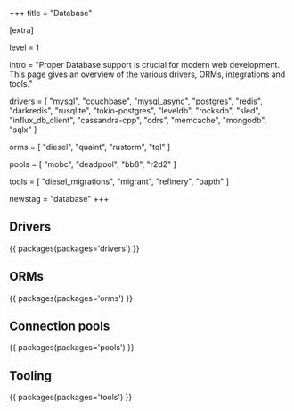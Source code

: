 +++
title = "Database"

[extra]

level = 1

intro = "Proper Database support is crucial for modern web development. This page gives an overview of the various drivers, ORMs, integrations and tools."

drivers = [
  "mysql",
  "couchbase",
  "mysql_async",
  "postgres",
  "redis",
  "darkredis",
  "rusqlite",
  "tokio-postgres",
  "leveldb",
  "rocksdb",
  "sled",
  "influx_db_client",
  "cassandra-cpp",
  "cdrs",
  "memcache",
  "mongodb",
  "sqlx"
]

orms = [
  "diesel",
  "quaint",
  "rustorm",
  "tql"
]

pools = [
    "mobc",
    "deadpool",
    "bb8",
    "r2d2"
]

tools = [
  "diesel_migrations",
  "migrant",
  "refinery",
  "oapth"
]

newstag = "database"
+++

<h2 id="drivers">Drivers</h2>

{{ packages(packages='drivers') }}

<h2 id="orms">ORMs</h2>

{{ packages(packages='orms') }}

<h2 id="pools">Connection pools</h2>

{{ packages(packages='pools') }}

<h2 id="tooling">Tooling</h2>

{{ packages(packages='tools') }}
